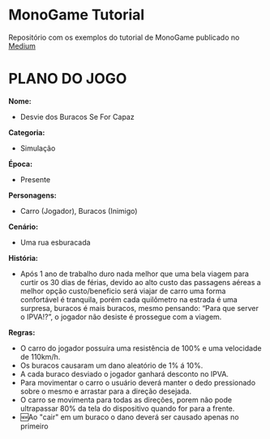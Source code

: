 # MonoGame Tutorial
Repositório com os exemplos do tutorial de MonoGame publicado no [Medium](https://medium.com/@ronildo.souza/monogame-tutorial-parte-1-introdu%C3%A7%C3%A3o-6e1a3f4d973f)

# PLANO DO JOGO

**Nome:**

 - Desvie dos Buracos Se For Capaz

**Categoria:**

- Simulação

**Época:**

- Presente

**Personagens:**

- Carro (Jogador), Buracos (Inimigo)

**Cenário:**

- Uma rua esburacada

**História:**

- Após 1 ano de trabalho duro nada melhor que uma bela viagem para curtir os 30 dias de férias, devido ao alto custo das passagens aéreas a melhor opção custo/beneficio será viajar de carro uma forma confortável é tranquila, porém cada quilômetro  na estrada é uma surpresa, buracos é mais buracos, mesmo pensando: “Para que server o IPVA!?”, o jogador não desiste é prossegue com a viagem.

**Regras:**

- O carro do jogador possuíra uma resistência de 100% e uma velocidade de 110km/h.
- Os buracos causaram um dano aleatório de 1% á 10%.
- A cada buraco desviado o jogador ganhará desconto no IPVA.
- Para movimentar o carro o usuário deverá manter o dedo pressionado sobre o mesmo e arrastar para a direção desejada.
- O carro se movimenta para todas as direções, porem não pode ultrapassar 80% da tela do dispositivo quando for para a frente.
- :new:Ao "cair" em um buraco o dano deverá ser causado apenas no primeiro
